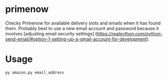 # primenow
Checks Primenow for available delivery slots and emails when it has found them. Probably best to use a new email account and password because it involves [adjusting email security settings] (https://realpython.com/python-send-email/#option-1-setting-up-a-gmail-account-for-development).
# Usage
```
py amazon.py email_address
```

